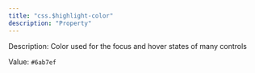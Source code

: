 ```yaml
---
title: "css.$highlight-color"
description: "Property"
---
```


Description: Color used for the focus and hover states of many controls

Value: `#6ab7ef`